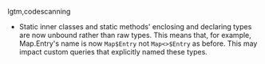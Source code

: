 lgtm,codescanning
* Static inner classes and static methods' enclosing and declaring types are now unbound rather than raw types. This means that, for example, Map.Entry's name is now `Map$Entry` not `Map<>$Entry` as before. This may impact custom queries that explicitly named these types.
